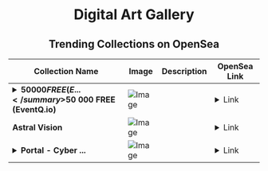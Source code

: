 <div align="center">

# Digital Art Gallery

## Trending Collections on OpenSea

| Collection Name                       | Image                                                                                     | Description                       | OpenSea Link                                                                                          |
|---------------------------------------|-------------------------------------------------------------------------------------------|-----------------------------------|--------------------------------------------------------------------------------------------------------|
| **<details><summary>$50 000 FREE (E...</summary>$50 000 FREE (EventQ.io)</details>** | ![Image](https://i.seadn.io/s/raw/files/88f2d483983646933d9671c91dd81780.jpg?w=500&auto=format?w=200&auto=format) |  | <details><summary>Link</summary>[$50 000 FREE (EventQ.io)](https://opensea.io/collection/50-000-free-eventq-io-584)</details> |
| **Astral Vision** | ![Image](https://i.seadn.io/s/raw/files/61e00531c05bd6b31cfdc51cc9f6770f.gif?w=500&auto=format?w=200&auto=format) |  | <details><summary>Link</summary>[Astral Vision](https://opensea.io/collection/astral-vision)</details> |
| **<details><summary>Portal - Cyber ...</summary>Portal - Cyber Monday Art</details>** | ![Image](https://i.seadn.io/s/raw/files/9e8102641cf405c535f969439ef8fbad.jpg?w=500&auto=format?w=200&auto=format) |  | <details><summary>Link</summary>[Portal - Cyber Monday Art](https://opensea.io/collection/portal-cyber-monday-art)</details> |

</div>